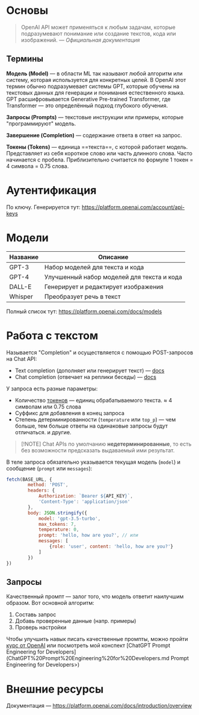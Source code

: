 # Основы

> OpenAI API может применяться к любым задачам, которые подразумевают понимание или создание текстов, кода или изображений.
> *— Официальная документация*

## Термины

**Модель (Model)** — в области ML так называют любой алгоритм или систему, которая используется для конкретных целей. В OpenAI этот термин обычно подразумевает системы GPT, которые обучены на текстовых данных для генерации и понимания естественного языка. GPT расшифровывается Generative Pre-trained Transformer, где Transformer — это определённый подход глубокого обучения.

**Запросы (Prompts)** — текстовые инструкции или примеры, которые "программируют" модель.

**Завершение (Completion)** — содержание ответа в ответ на запрос.

**Токены (Tokens)** — единица ==текста==, с которой работает модель. Представляет из себя короткое слово или часть длинного слова. Часто начинается с пробела. Приблизительно считается по формуле 1 токен = 4 символа = 0.75 слова.

# Аутентификация
По ключу. Генерируется тут: https://platform.openai.com/account/api-keys

# Модели
|Название|Описание|
|-|-|
| GPT-3 | Набор моделей для текста и кода |
| GPT-4 | Улучшенный набор моделей для текста и кода |
| DALL-E | Генерирует и редактирует изображения|
| Whisper | Преобразует речь в текст |

Полный список тут: https://platform.openai.com/docs/models

# Работа с текстом

Называется "Completion" и осуществляется с помощью POST-запросов на Chat API:
- Text completion (дополняет или генерирует текст) — [docs](https://platform.openai.com/docs/api-reference/completions/create)
- Chat completion (отвечает на реплики беседы) — [docs](https://platform.openai.com/docs/api-reference/chat/create)

У запроса есть разные параметры:
- Количество [токенов](https://platform.openai.com/tokenizer) — единиц обрабатываемого текста. ≈ 4 символам или 0.75 слова 
- Суффикс для добавления в конец запроса
- Степень детерминированности (`temperature` или `top_p`) — чем больше, тем больше ответы на одинаковые запросы будут отличаться.
и другие.

> [!NOTE] Chat APIs по умолчанию __недетерминированные__, то есть без возможности предсказать выдаваемый ими результат.

В теле запроса обязательно указывается текущая модель (`model`) и сообщение (`prompt` или `messages`):

```js
fetch(BASE_URL, {
		method: 'POST',
		headers: {
			Authorization: `Bearer ${API_KEY}`,
			'Content-Type': 'application/json'
		},
		body: JSON.stringify({
			model: 'gpt-3.5-turbo',
			max_tokens: 7,
			temperature: 0,
			prompt: 'hello, how are you?', // или
			messages: [
				{role: 'user', content: 'hello, how are you?'}
			]
		})
})
```

## Запросы

Качественный промпт — залог того, что модель ответит наилучшим образом. Вот основной алгоритм:

1. Cоставь запрос
2. Добавь проверенные данные (напр. примеры)
3. Проверь настройки

Чтобы улучшить навык писать качественные промпты, можно пройти [курс от OpenAI](https://learn.deeplearning.ai/chatgpt-prompt-eng) или посмотреть мой конспект [ChatGPT Prompt Engineering for Developers](ChatGPT%20Prompt%20Engineering%20for%20Developers.md Prompt Engineering for Developers>)

# Внешние ресурсы
Документация — https://platform.openai.com/docs/introduction/overview